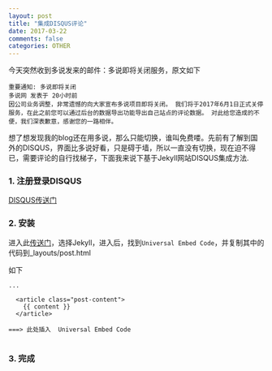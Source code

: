 ```yaml
---
layout: post
title: "集成DISQUS评论"
date: 2017-03-22
comments: false
categories: OTHER
---
```


今天突然收到多说发来的邮件：多说即将关闭服务，原文如下

```
重要通知: 多说即将关闭
多说网 发表于 20小时前
因公司业务调整，非常遗憾的向大家宣布多说项目即将关闭。 我们将于2017年6月1日正式关停服务，在此之前您可以通过后台的数据导出功能导出自己站点的评论数据。 对此给您造成的不便，我们深表歉意，感谢您的一路相伴。
```

想了想发现我的blog还在用多说，那么只能切换，谁叫免费喽。先前有了解到国外的DISQUS，界面比多说好看，只是碍于墙，所以一直没有切换，现在迫不得已，需要评论的自行找梯子，下面我来说下基于Jekyll网站DISQUS集成方法.

### 1. 注册登录DISQUS

[DISQUS传送门](https://disqus.com/)

### 2. 安装

进入此[传送门](https://disqus.com/admin/install)，选择Jekyll，进入后，找到`Universal Embed Code`，并复制其中的代码到_layouts/post.html

如下

```
...

  <article class="post-content">
    {{ content }}
  </article>
  
===> 此处插入  Universal Embed Code
  
```

### 3. 完成
